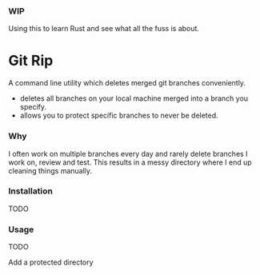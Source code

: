 ### WIP

Using this to learn Rust and see what all the fuss is about.

# Git Rip

A command line utility which deletes merged git branches conveniently.

 - deletes all branches on your local machine merged into a branch you specify.
 - allows you to protect specific branches to never be deleted.

### Why

I often work on multiple branches every day and rarely delete branches I work on, review and test. This results in a messy directory where I end up cleaning things manually.

### Installation

TODO

### Usage

TODO

Add a protected directory
```sh

```

